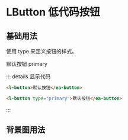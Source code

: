 # LButton 低代码按钮

## 基础用法

使用 type 来定义按钮的样式。


<l-button>默认按钮</l-button> <l-button type="primary">primary</l-button>



::: details 显示代码

```html
<l-button>默认按钮</ea-button>

<l-button type="primary">默认按钮</ea-button>
```

:::

## 背景图用法
